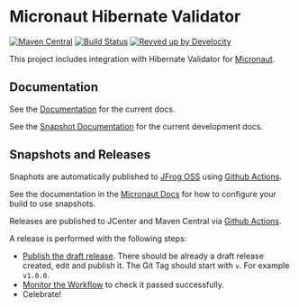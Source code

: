 # Micronaut Hibernate Validator

[![Maven Central](https://img.shields.io/maven-central/v/io.micronaut.configuration/micronaut-hibernate-validator.svg?label=Maven%20Central)](https://search.maven.org/search?q=g:%22io.micronaut.beanvalidation%22%20AND%20a:%22micronaut-hibernate-validator%22)
[![Build Status](https://github.com/micronaut-projects/micronaut-hibernate-validator/workflows/Java%20CI/badge.svg)](https://github.com/micronaut-projects/micronaut-hibernate-validator/actions)
[![Revved up by Develocity](https://img.shields.io/badge/Revved%20up%20by-Develocity-06A0CE?logo=Gradle&labelColor=02303A)](https://ge.micronaut.io/scans)

This project includes integration with Hibernate Validator for [Micronaut](http://micronaut.io).

## Documentation

See the [Documentation](https://micronaut-projects.github.io/micronaut-hibernate-validator/latest/guide) for the current docs.

See the [Snapshot Documentation](https://micronaut-projects.github.io/micronaut-hibernate-validator/snapshot/guide) for the current development docs.

## Snapshots and Releases

Snaphots are automatically published to [JFrog OSS](https://oss.jfrog.org/artifactory/oss-snapshot-local/) using [Github Actions](https://github.com/micronaut-projects/micronaut-hibernate-validator/actions).

See the documentation in the [Micronaut Docs](https://docs.micronaut.io/latest/guide/index.html#usingsnapshots) for how to configure your build to use snapshots.

Releases are published to JCenter and Maven Central via [Github Actions](https://github.com/micronaut-projects/micronaut-hibernate-validator/actions).

A release is performed with the following steps:

- [Publish the draft release](https://github.com/micronaut-projects/micronaut-hibernate-validator/releases). There should be already a draft release created, edit and publish it. The Git Tag should start with `v`. For example `v1.0.0`.
- [Monitor the Workflow](https://github.com/micronaut-projects/micronaut-hibernate-validator/actions?query=workflow%3ARelease) to check it passed successfully.
- Celebrate!